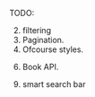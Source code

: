 TODO: 

<!-- 1. Update image sepratly from athor input forms athorwise it does nog work...  -->
<!-- 2. Set default picture if no files are uploaded --> 
2. filtering 
3. Pagination. 
4. Ofcourse styles. 
<!-- 5. Make a new page (browse books) -->
6. Book API. 
<!-- 7. Take a look at data stored in database. -->
<!-- 8. search bar -->
9. smart search bar 